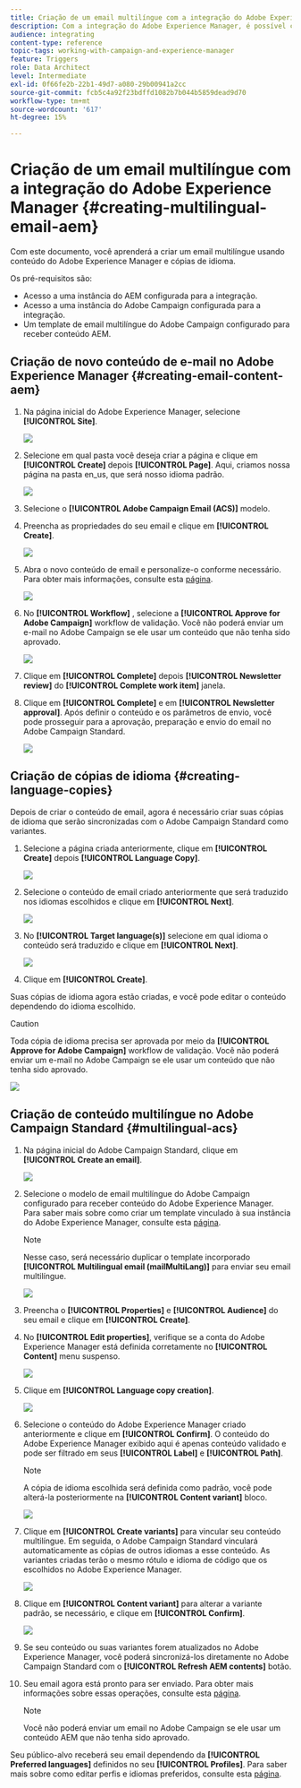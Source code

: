 ```yaml
---
title: Criação de um email multilíngue com a integração do Adobe Experience Manager.
description: Com a integração do Adobe Experience Manager, é possível criar conteúdo diretamente no AEM e usá-lo posteriormente no Adobe Campaign.
audience: integrating
content-type: reference
topic-tags: working-with-campaign-and-experience-manager
feature: Triggers
role: Data Architect
level: Intermediate
exl-id: 0f66fe2b-22b1-49d7-a080-29b00941a2cc
source-git-commit: fcb5c4a92f23bdffd1082b7b044b5859dead9d70
workflow-type: tm+mt
source-wordcount: '617'
ht-degree: 15%

---
```


# Criação de um email multilíngue com a integração do Adobe Experience Manager {#creating-multilingual-email-aem}

Com este documento, você aprenderá a criar um email multilíngue usando conteúdo do Adobe Experience Manager e cópias de idioma.

Os pré-requisitos são:

* Acesso a uma instância do AEM configurada para a integração.
* Acesso a uma instância do Adobe Campaign configurada para a integração.
* Um template de email multilíngue do Adobe Campaign configurado para receber conteúdo AEM.

## Criação de novo conteúdo de e-mail no Adobe Experience Manager {#creating-email-content-aem}

1. Na página inicial do Adobe Experience Manager, selecione **[!UICONTROL Site]**.

   ![](assets/aem_acs_1.png)

1. Selecione em qual pasta você deseja criar a página e clique em **[!UICONTROL Create]** depois **[!UICONTROL Page]**. Aqui, criamos nossa página na pasta en_us, que será nosso idioma padrão.

   ![](assets/aem_acs_2.png)

1. Selecione o **[!UICONTROL Adobe Campaign Email (ACS)]** modelo.

1. Preencha as propriedades do seu email e clique em **[!UICONTROL Create]**.

   ![](assets/aem_acs_3.png)

1. Abra o novo conteúdo de email e personalize-o conforme necessário. Para obter mais informações, consulte esta [página](../../integrating/using/creating-email-experience-manager.md#editing-email-aem).

   ![](assets/aem_acs_4.png)

1. No **[!UICONTROL Workflow]** , selecione a **[!UICONTROL Approve for Adobe Campaign]** workflow de validação. Você não poderá enviar um e-mail no Adobe Campaign se ele usar um conteúdo que não tenha sido aprovado.

   ![](assets/aem_acs_7.png)

1. Clique em **[!UICONTROL Complete]** depois **[!UICONTROL Newsletter review]** do **[!UICONTROL Complete work item]** janela.

1. Clique em **[!UICONTROL Complete]** e em **[!UICONTROL Newsletter approval]**. Após definir o conteúdo e os parâmetros de envio, você pode prosseguir para a aprovação, preparação e envio do email no Adobe Campaign Standard.

   ![](assets/aem_acs_8.png)

## Criação de cópias de idioma {#creating-language-copies}

Depois de criar o conteúdo de email, agora é necessário criar suas cópias de idioma que serão sincronizadas com o Adobe Campaign Standard como variantes.

1. Selecione a página criada anteriormente, clique em **[!UICONTROL Create]** depois **[!UICONTROL Language Copy]**.

   ![](assets/aem_acs_5.png)

1. Selecione o conteúdo de email criado anteriormente que será traduzido nos idiomas escolhidos e clique em **[!UICONTROL Next]**.

   ![](assets/aem_acs_6.png)

1. No **[!UICONTROL Target language(s)]** selecione em qual idioma o conteúdo será traduzido e clique em **[!UICONTROL Next]**.

   ![](assets/aem_acs_9.png)

1. Clique em **[!UICONTROL Create]**.

Suas cópias de idioma agora estão criadas, e você pode editar o conteúdo dependendo do idioma escolhido.

>[!CAUTION]
>
>Toda cópia de idioma precisa ser aprovada por meio da **[!UICONTROL Approve for Adobe Campaign]** workflow de validação. Você não poderá enviar um e-mail no Adobe Campaign se ele usar um conteúdo que não tenha sido aprovado.

![](assets/aem_acs_11.png)

## Criação de conteúdo multilíngue no Adobe Campaign Standard {#multilingual-acs}

1. Na página inicial do Adobe Campaign Standard, clique em **[!UICONTROL Create an email]**.

   ![](assets/aem_acs_12.png)

1. Selecione o modelo de email multilíngue do Adobe Campaign configurado para receber conteúdo do Adobe Experience Manager. Para saber mais sobre como criar um template vinculado à sua instância do Adobe Experience Manager, consulte esta [página](../../integrating/using/configure-experience-manager.md#config-acs).

   >[!NOTE]
   >
   >Nesse caso, será necessário duplicar o template incorporado **[!UICONTROL Multilingual email (mailMultiLang)]** para enviar seu email multilíngue.

   ![](assets/aem_acs_13.png)

1. Preencha o **[!UICONTROL Properties]** e **[!UICONTROL Audience]** do seu email e clique em **[!UICONTROL Create]**.

1. No **[!UICONTROL Edit properties]**, verifique se a conta do Adobe Experience Manager está definida corretamente no **[!UICONTROL Content]** menu suspenso.

   ![](assets/aem_acs_20.png)

1. Clique em **[!UICONTROL Language copy creation]**.

   ![](assets/aem_acs_16.png)

1. Selecione o conteúdo do Adobe Experience Manager criado anteriormente e clique em **[!UICONTROL Confirm]**. O conteúdo do Adobe Experience Manager exibido aqui é apenas conteúdo validado e pode ser filtrado em seus **[!UICONTROL Label]** e **[!UICONTROL Path]**.

   >[!NOTE]
   >
   >A cópia de idioma escolhida será definida como padrão, você pode alterá-la posteriormente na **[!UICONTROL Content variant]** bloco.

   ![](assets/aem_acs_17.png)

1. Clique em **[!UICONTROL Create variants]** para vincular seu conteúdo multilíngue. Em seguida, o Adobe Campaign Standard vinculará automaticamente as cópias de outros idiomas a esse conteúdo. As variantes criadas terão o mesmo rótulo e idioma de código que os escolhidos no Adobe Experience Manager.

   ![](assets/aem_acs_18.png)

1. Clique em **[!UICONTROL Content variant]** para alterar a variante padrão, se necessário, e clique em **[!UICONTROL Confirm]**.

   ![](assets/aem_acs_19.png)

1. Se seu conteúdo ou suas variantes forem atualizados no Adobe Experience Manager, você poderá sincronizá-los diretamente no Adobe Campaign Standard com o **[!UICONTROL Refresh AEM contents]** botão.

1. Seu email agora está pronto para ser enviado. Para obter mais informações sobre essas operações, consulte esta [página](../../sending/using/get-started-sending-messages.md).

   >[!NOTE]
   >
   >Você não poderá enviar um email no Adobe Campaign se ele usar um conteúdo AEM que não tenha sido aprovado.

Seu público-alvo receberá seu email dependendo da **[!UICONTROL Preferred languages]** definidos no seu **[!UICONTROL Profiles]**. Para saber mais sobre como editar perfis e idiomas preferidos, consulte esta [página](../../audiences/using/editing-profiles.md).
